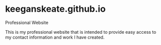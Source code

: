 # keeganskeate.github.io
Professional Website

This is my professional website that is intended to provide easy access to my contact information and work I have created.

